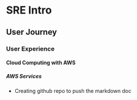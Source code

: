# SRE Intro
## User Journey
### User Experience
#### Cloud Computing with AWS
##### AWS Services

- Creating github repo to push the markdown doc
